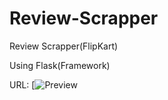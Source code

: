 # Review-Scrapper
Review Scrapper(FlipKart) 

Using Flask(Framework)


URL: [![Preview](https://reviewscapper.herokuapp.com)
